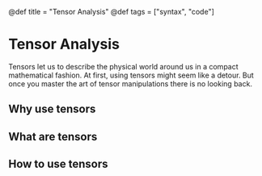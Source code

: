 @def title = "Tensor Analysis"
@def tags = ["syntax", "code"]

# Tensor Analysis
Tensors let us to describe the physical world around us in a compact mathematical fashion. At first, using tensors might seem like a detour. But once you master the art of tensor manipulations there is no looking back. 

## Why use tensors

## What are tensors

## How to use tensors

